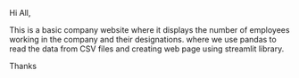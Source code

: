 Hi All,

This is a basic company website where it displays the number of employees working in the company and their designations.
where we use pandas to read the data from CSV files and creating web page using streamlit library.

Thanks
